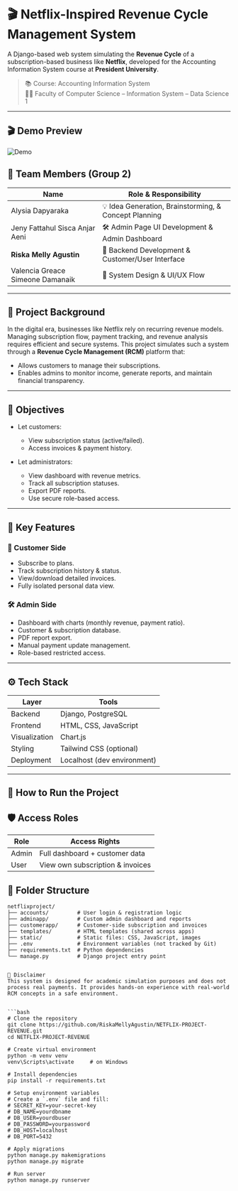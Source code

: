 # 🎬 Netflix-Inspired Revenue Cycle Management System

A Django-based web system simulating the **Revenue Cycle** of a subscription-based business like **Netflix**, developed for the Accounting Information System course at **President University**.
  
> 📚 Course: Accounting Information System  
> 👩‍💻 Faculty of Computer Science – Information System – Data Science 1

---
## 🎬 Demo Preview

![Demo](demo_acc.gif)


## 👥 Team Members (Group 2)

| Name                              | Role & Responsibility                                  |
|-----------------------------------|--------------------------------------------------------|
| Alysia Dapyaraka                  | 💡 Idea Generation, Brainstorming, & Concept Planning  |
| Jeny Fattahul Sisca Anjar Aeni   | 🛠️ Admin Page UI Development & Admin Dashboard         |
| **Riska Melly Agustin**          | 🔧 Backend Development & Customer/User Interface       |
| Valencia Greace Simeone Damanaik | 🎨 System Design & UI/UX Flow                          |


---

## 🧠 Project Background

In the digital era, businesses like Netflix rely on recurring revenue models. Managing subscription flow, payment tracking, and revenue analysis requires efficient and secure systems. This project simulates such a system through a **Revenue Cycle Management (RCM)** platform that:
- Allows customers to manage their subscriptions.
- Enables admins to monitor income, generate reports, and maintain financial transparency.

---

## 🎯 Objectives

- Let customers:
  - View subscription status (active/failed).
  - Access invoices & payment history.

- Let administrators:
  - View dashboard with revenue metrics.
  - Track all subscription statuses.
  - Export PDF reports.
  - Use secure role-based access.

---

## 📌 Key Features

### 👤 Customer Side
- Subscribe to plans.
- Track subscription history & status.
- View/download detailed invoices.
- Fully isolated personal data view.

### 🛠️ Admin Side
- Dashboard with charts (monthly revenue, payment ratio).
- Customer & subscription database.
- PDF report export.
- Manual payment update management.
- Role-based restricted access.

---

## ⚙️ Tech Stack

| Layer      | Tools                        |
|------------|------------------------------|
| Backend    | Django, PostgreSQL           |
| Frontend   | HTML, CSS, JavaScript        |
| Visualization | Chart.js                   |
| Styling    | Tailwind CSS (optional)      |
| Deployment | Localhost (dev environment)  |

---
## 🏁 How to Run the Project

## 🛡️ Access Roles
| Role  | Access Rights                    |
| ----- | -------------------------------- |
| Admin | Full dashboard + customer data   |
| User  | View own subscription & invoices |

## 📂 Folder Structure

```text
netflixproject/
├── accounts/         # User login & registration logic
├── adminapp/         # Custom admin dashboard and reports
├── customerapp/      # Customer-side subscription and invoices
├── templates/        # HTML templates (shared across apps)
├── static/           # Static files: CSS, JavaScript, images
├── .env              # Environment variables (not tracked by Git)
├── requirements.txt  # Python dependencies
└── manage.py         # Django project entry point


📢 Disclaimer
This system is designed for academic simulation purposes and does not process real payments. It provides hands-on experience with real-world RCM concepts in a safe environment.


```bash
# Clone the repository
git clone https://github.com/RiskaMellyAgustin/NETFLIX-PROJECT-REVENUE.git
cd NETFLIX-PROJECT-REVENUE

# Create virtual environment
python -m venv venv
venv\Scripts\activate     # on Windows

# Install dependencies
pip install -r requirements.txt

# Setup environment variables
# Create a `.env` file and fill:
# SECRET_KEY=your-secret-key
# DB_NAME=yourdbname
# DB_USER=yourdbuser
# DB_PASSWORD=yourpassword
# DB_HOST=localhost
# DB_PORT=5432

# Apply migrations
python manage.py makemigrations
python manage.py migrate

# Run server
python manage.py runserver


